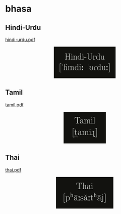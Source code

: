 # bhasa

<!-- ## Arabic -->
<!--  -->
<!-- [arabic.pdf](typeset/arabic.pdf) -->
<!--  -->
<!-- <p align="center"> -->
<!--     <img src="img/Arabic.png" height="100"> -->
<!-- </p> -->

<!-- ## Bengali -->
<!--  -->
<!-- [bengali.pdf](typeset/bengali.pdf) -->
<!--  -->
<!-- <p align="center"> -->
<!--     <img src="img/Bengali.png" height="100"> -->
<!-- </p> -->

<!-- ## Chinese -->
<!--  -->
<!-- [chinese.pdf](typeset/chinese.pdf) -->
<!--  -->
<!-- <p align="center"> -->
<!--     <img src="img/Chinese.png" height="100"> -->
<!-- </p> -->

## Hindi-Urdu

[hindi-urdu.pdf](typeset/hindi-urdu.pdf)

<p align="center">
    <img src="img/Hindi-Urdu.png" height="100">
</p>

<!-- ## Japanese -->
<!--  -->
<!-- [japanese.pdf](typeset/japanese.pdf) -->
<!--  -->
<!-- <p align="center"> -->
<!--     <img src="img/Japanese.png" height="100"> -->
<!-- </p> -->

<!-- ## Korean -->
<!--  -->
<!-- [korean.pdf](typeset/korean.pdf) -->
<!--  -->
<!-- <p align="center"> -->
<!--     <img src="img/Korean.png" height="100"> -->
<!-- </p> -->

<!-- ## Malayalam -->
<!--  -->
<!-- [malayalam.pdf](typeset/malayalam.pdf) -->
<!--  -->
<!-- <p align="center"> -->
<!--     <img src="img/Malayalam.png" height="100"> -->
<!-- </p> -->

<!-- ## Persian -->
<!--  -->
<!-- [persian.pdf](typeset/persian.pdf) -->
<!--  -->
<!-- <p align="center"> -->
<!--     <img src="img/Persian.png" height="100"> -->
<!-- </p> -->

<!-- ## Punjabi -->
<!--  -->
<!-- [punjabi.pdf](typeset/punjabi.pdf) -->
<!--  -->
<!-- <p align="center"> -->
<!--     <img src="img/Punjabi.png" height="100"> -->
<!-- </p> -->

## Tamil

[tamil.pdf](typeset/tamil.pdf)

<p align="center">
    <img src="img/Tamil.png" height="100">
</p>

<!-- ## Telugu -->
<!--  -->
<!-- [telugu.pdf](typeset/telugu.pdf) -->
<!--  -->
<!-- <p align="center"> -->
<!--     <img src="img/Telugu.png" height="100"> -->
<!-- </p> -->

## Thai

[thai.pdf](typeset/thai.pdf)

<p align="center">
    <img src="img/Thai.png" height="100">
</p>
